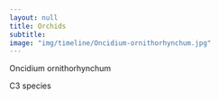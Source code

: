 ```yaml
---
layout: null
title: Orchids
subtitle:
image: "img/timeline/Oncidium-ornithorhynchum.jpg"
---
```

<p>Oncidium ornithorhynchum</p>
<p>C3 species</p>
<p></p>
